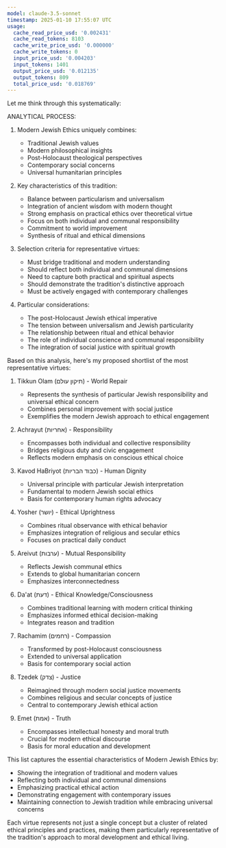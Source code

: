 ```yaml
---
model: claude-3.5-sonnet
timestamp: 2025-01-10 17:55:07 UTC
usage:
  cache_read_price_usd: '0.002431'
  cache_read_tokens: 8103
  cache_write_price_usd: '0.000000'
  cache_write_tokens: 0
  input_price_usd: '0.004203'
  input_tokens: 1401
  output_price_usd: '0.012135'
  output_tokens: 809
  total_price_usd: '0.018769'
---
```


Let me think through this systematically:

ANALYTICAL PROCESS:
1. Modern Jewish Ethics uniquely combines:
   - Traditional Jewish values
   - Modern philosophical insights
   - Post-Holocaust theological perspectives
   - Contemporary social concerns
   - Universal humanitarian principles

2. Key characteristics of this tradition:
   - Balance between particularism and universalism
   - Integration of ancient wisdom with modern thought
   - Strong emphasis on practical ethics over theoretical virtue
   - Focus on both individual and communal responsibility
   - Commitment to world improvement
   - Synthesis of ritual and ethical dimensions

3. Selection criteria for representative virtues:
   - Must bridge traditional and modern understanding
   - Should reflect both individual and communal dimensions
   - Need to capture both practical and spiritual aspects
   - Should demonstrate the tradition's distinctive approach
   - Must be actively engaged with contemporary challenges

4. Particular considerations:
   - The post-Holocaust Jewish ethical imperative
   - The tension between universalism and Jewish particularity
   - The relationship between ritual and ethical behavior
   - The role of individual conscience and communal responsibility
   - The integration of social justice with spiritual growth

Based on this analysis, here's my proposed shortlist of the most representative virtues:

1. Tikkun Olam (תיקון עולם) - World Repair
   - Represents the synthesis of particular Jewish responsibility and universal ethical concern
   - Combines personal improvement with social justice
   - Exemplifies the modern Jewish approach to ethical engagement

2. Achrayut (אחריות) - Responsibility
   - Encompasses both individual and collective responsibility
   - Bridges religious duty and civic engagement
   - Reflects modern emphasis on conscious ethical choice

3. Kavod HaBriyot (כבוד הבריות) - Human Dignity
   - Universal principle with particular Jewish interpretation
   - Fundamental to modern Jewish social ethics
   - Basis for contemporary human rights advocacy

4. Yosher (יושר) - Ethical Uprightness
   - Combines ritual observance with ethical behavior
   - Emphasizes integration of religious and secular ethics
   - Focuses on practical daily conduct

5. Areivut (ערבות) - Mutual Responsibility
   - Reflects Jewish communal ethics
   - Extends to global humanitarian concern
   - Emphasizes interconnectedness

6. Da'at (דעת) - Ethical Knowledge/Consciousness
   - Combines traditional learning with modern critical thinking
   - Emphasizes informed ethical decision-making
   - Integrates reason and tradition

7. Rachamim (רחמים) - Compassion
   - Transformed by post-Holocaust consciousness
   - Extended to universal application
   - Basis for contemporary social action

8. Tzedek (צדק) - Justice
   - Reimagined through modern social justice movements
   - Combines religious and secular concepts of justice
   - Central to contemporary Jewish ethical action

9. Emet (אמת) - Truth
   - Encompasses intellectual honesty and moral truth
   - Crucial for modern ethical discourse
   - Basis for moral education and development

This list captures the essential characteristics of Modern Jewish Ethics by:
- Showing the integration of traditional and modern values
- Reflecting both individual and communal dimensions
- Emphasizing practical ethical action
- Demonstrating engagement with contemporary issues
- Maintaining connection to Jewish tradition while embracing universal concerns

Each virtue represents not just a single concept but a cluster of related ethical principles and practices, making them particularly representative of the tradition's approach to moral development and ethical living.